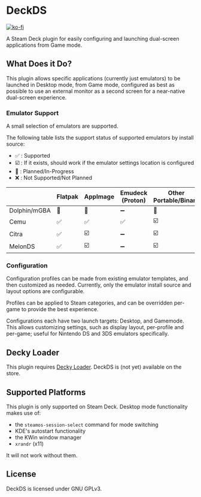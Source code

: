 # DeckDS 
[![ko-fi](https://ko-fi.com/img/githubbutton_sm.svg)](https://ko-fi.com/S6S7U6S4P)

A Steam Deck plugin for easily configuring and launching dual-screen applications from Game mode.

## What Does it Do?

This plugin allows specific applications (currently just emulators) to be launched in Desktop mode, from Game mode,
configured as best as possible to use an external monitor as a second screen for a near-native dual-screen experience.

### Emulator Support

A small selection of emulators are supported. 

The following table lists the support status of supported emulators by install source:
- ✅ : Supported
- ☑️  : If it exists, should work if the emulator settings location is configured
- 🚧 : Planned/In-Progress
- ❌ : Not Supported/Not Planned

|              | Flatpak  | AppImage | Emudeck (Proton) | Other Portable/Binary | RetroArch 
|--------------|----------|----------|------------------|-----------------------|-----------
| Dolphin/mGBA | 🚧       | 🚧       | ➖               |  🚧                  | ❌         
| Cemu         | ✅       | ✅       | ✅               | ☑️                    | ❌         
| Citra        | ✅       | ☑️        | ➖               | ☑️                    | ❌        
| MelonDS      | ✅       | ☑️        | ➖               | ☑️                    | ❌        


### Configuration 

Configuration profiles can be made from existing emulator templates, and then customized as needed. Currently, only the emulator install source and layout options are configurable. 

Profiles can be applied to Steam categories, and can be overridden per-game to provide the best experience.

Configurations each have two launch targets: Desktop, and Gamemode. This allows customizing settings, such as display layout, per-profile and per-game; useful for Nintendo DS and 3DS emulators specifically.

## Decky Loader

This plugin requires [Decky Loader](https://github.com/SteamDeckHomebrew/decky-loader). DeckDS is (not yet) available on the store.

## Supported Platforms

This plugin is only supported on Steam Deck. Desktop mode functionality makes use of:

- the `steamos-session-select` command for mode switching
- KDE's autostart functionality
- the KWin window manager
- `xrandr` (x11)

It will not work without them.

## License

DeckDS is licensed under GNU GPLv3.
